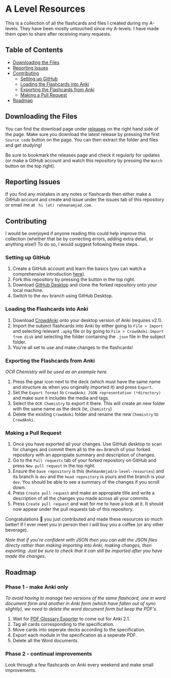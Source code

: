 # A Level Resources
This is a collection of all the flashcards and files I created during my A-levels. They have been mostly untouched since my A-levels. I have made them open to share after receiving many requests.

## Table of Contents
- [Downloading the Files](#downloading-the-files)
- [Reporting Issues](#reporting-issues)
- [Contributing](#contributing)
  * [Setting up GitHub](#setting-up-github)
  * [Loading the Flashcards into Anki](#loading-the-flashcards-into-anki)
  * [Exporting the Flashcards from Anki](#exporting-the-flashcards-from-anki)
  * [Making a Pull Request](#making-a-pull-request)
- [Roadmap](#roadmap)

## Downloading the Files
You can find the download page under [releases](https://github.com/RehmanAmjad/a-level-resources/releases) on the right hand side of the page. Make sure you download the latest release by pressing the first  `Source code` button on the page. You can then extract the folder and files and get studying!

Be sure to bookmark the releases page and check it regularly for updates (or make a GitHub account and watch this repository by pressing the `Watch` button on the top right).

## Reporting Issues
If you find any mistakes in any notes or flashcards then either make a GitHub account and create and issue under the issues tab of this repository or email me at ` hi (at) rehmanamjad.com`.

## Contributing
I would be overjoyed if anyone reading this could help improve this collection (whether that be by correcting errors, adding extra detail, or anything else!) To do so, I would suggest following these steps.

### Setting up GitHub
1. Create a GitHub account and learn the basics (you can watch a comprehensive introduction [here](https://www.youtube.com/watch?v=RGOj5yH7evk)).
2. Fork this repository by pressing the button in the top right.
3. Download [GitHub Desktop](https://desktop.github.com/) and clone the forked repository onto your local machine.
4. Switch to the `dev` branch using GitHub Desktop.

### Loading the Flashcards into Anki
1. Download [CrowdAnki](https://ankiweb.net/shared/info/1788670778) onto your desktop version of Anki (requires v2.1).
2. Import the subject flashcards into Anki by either going to `File > Import` and selecting relevant `.apkg` file or by going to `File > CrowdAnki:Import from disk` and selecting the folder containing the `.json` file in the subject folder.
3. You're all set to use and make changes to the flashcards!

### Exporting the Flashcards from Anki
_OCR Chemistry will be used as an example here._

1. Press the gear icon next to the deck (which must have the same name and structure as when you originally imported it) and press `Export`.
2. Set the `Export format` to `CrowdAnki JSON representation (*directory)` and make sure it includes the media and tags.
3. Select the `OCR Chemistry` to export it there. This will create an new folder with the same name as the deck (ie, `Chemistry`)
4. Delete the existing `CrowdAnki` folder and rename the new `Chemistry` to `CrowdAnki`.

### Making a Pull Request
1. Once you have exported all your changes. Use GitHub desktop to scan for changes and commit them all to the `dev` branch of your forked repository with an appropiate summary and description of changes.
2. Go to the `Pull requests` tab of your forked repository on GitHub and press `New pull request` in the top right.
3. Ensure the `base repository` is this (`RehmanAmjad/a-level-resources`) and its branch is `dev` and the `head repository` is yours and the branch is your `dev`. You should be able to see a summary of the changes if you scroll down.
4. Press `Create pull request` and make an appropiate title and write a description of all the changes you made across all your commits.
5. Press `Create pull request` and wait for me to have a look at it. It should now appear under the pull requests tab of this repository.

Congratulations 🎉 you just contributed and made these resources so much better! If I ever meet you in person then I will buy you a coffee (or any other beverage). 

_Note that if you're confident with JSON then you can edit the JSON files directy rather than making importing into Anki, making changes, then exporting. Just be sure to check that it can still be imported after you have made the changes._

## Roadmap
### Phase 1 - make Anki only
_To avoid having to manage two versions of the same flashcard, one in word document form and another in Anki form (which have fallen out of sync slightly), we need to delete the word document form but keep the PDF's._

1. Wait for [PDF Glossary Exporter](https://ankiweb.net/shared/info/1334168683) to come out for Anki 2.1.
2. Tag all cards corresponding to the specification.
3. Move cards into seperate decks according to the specification.
4. Export each module in the specification as a seperate PDF.
5. Delete all the Word documents.

### Phase 2 - continual improvements
Look through a few flashcards on Anki every weekend and make small improvements.
